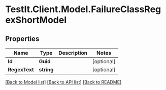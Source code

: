 # TestIt.Client.Model.FailureClassRegexShortModel

## Properties

Name | Type | Description | Notes
------------ | ------------- | ------------- | -------------
**Id** | **Guid** |  | [optional] 
**RegexText** | **string** |  | [optional] 

[[Back to Model list]](../README.md#documentation-for-models) [[Back to API list]](../README.md#documentation-for-api-endpoints) [[Back to README]](../README.md)

